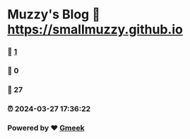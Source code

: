 # Muzzy's Blog :link: https://smallmuzzy.github.io 
### :page_facing_up: [1](https://smallmuzzy.github.io/tag.html) 
### :speech_balloon: 0 
### :hibiscus: 27 
### :alarm_clock: 2024-03-27 17:36:22 
### Powered by :heart: [Gmeek](https://github.com/Meekdai/Gmeek)
